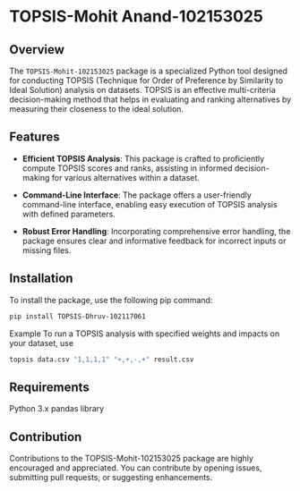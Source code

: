 # TOPSIS-Mohit Anand-102153025

## Overview

The `TOPSIS-Mohit-102153025` package is a specialized Python tool designed for conducting TOPSIS (Technique for Order of Preference by Similarity to Ideal Solution) analysis on datasets. TOPSIS is an effective multi-criteria decision-making method that helps in evaluating and ranking alternatives by measuring their closeness to the ideal solution.

## Features

- **Efficient TOPSIS Analysis**: This package is crafted to proficiently compute TOPSIS scores and ranks, assisting in informed decision-making for various alternatives within a dataset.

- **Command-Line Interface**: The package offers a user-friendly command-line interface, enabling easy execution of TOPSIS analysis with defined parameters.

- **Robust Error Handling**: Incorporating comprehensive error handling, the package ensures clear and informative feedback for incorrect inputs or missing files.

## Installation

To install the package, use the following pip command:

```bash
pip install TOPSIS-Dhruv-102117061
```
Example
To run a TOPSIS analysis with specified weights and impacts on your dataset, use
```bash
topsis data.csv "1,1,1,1" "+,+,-,+" result.csv
```
## Requirements
Python 3.x
pandas library
## Contribution
Contributions to the TOPSIS-Mohit-102153025 package are highly encouraged and appreciated. You can contribute by opening issues, submitting pull requests, or suggesting enhancements.
